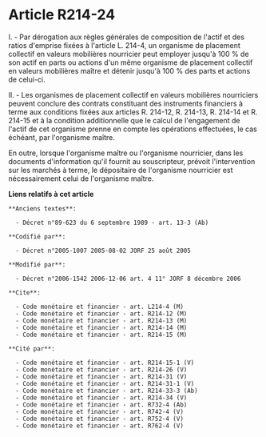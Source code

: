 # Article R214-24

I. - Par dérogation aux règles générales de composition de l'actif et des ratios d'emprise fixées à l'article L. 214-4, un
organisme de placement collectif en valeurs mobilières nourricier peut employer jusqu'à 100 % de son actif en parts ou
actions d'un même organisme de placement collectif en valeurs mobilières maître et détenir jusqu'à 100 % des parts et actions
de celui-ci.

II. - Les organismes de placement collectif en valeurs mobilières nourriciers peuvent conclure des contrats constituant des
instruments financiers à terme aux conditions fixées aux articles R. 214-12, R. 214-13, R. 214-14 et R. 214-15 et à la
condition additionnelle que le calcul de l'engagement de l'actif de cet organisme prenne en compte les opérations effectuées,
le cas échéant, par l'organisme maître.

En outre, lorsque l'organisme maître ou l'organisme nourricier, dans les documents d'information qu'il fournit au
souscripteur, prévoit l'intervention sur les marchés à terme, le dépositaire de l'organisme nourricier est nécessairement
celui de l'organisme maître.

**Liens relatifs à cet article**

	**Anciens textes**:

	  - Décret n°89-623 du 6 septembre 1989 - art. 13-3 (Ab)

	**Codifié par**:

	  - Décret n°2005-1007 2005-08-02 JORF 25 août 2005

	**Modifié par**:

	  - Décret n°2006-1542 2006-12-06 art. 4 11° JORF 8 décembre 2006

	**Cite**:

	  - Code monétaire et financier - art. L214-4 (M)
	  - Code monétaire et financier - art. R214-12 (M)
	  - Code monétaire et financier - art. R214-13 (M)
	  - Code monétaire et financier - art. R214-14 (M)
	  - Code monétaire et financier - art. R214-15 (M)

	**Cité par**:

	  - Code monétaire et financier - art. R214-15-1 (V)
	  - Code monétaire et financier - art. R214-26 (V)
	  - Code monétaire et financier - art. R214-31 (V)
	  - Code monétaire et financier - art. R214-31-1 (V)
	  - Code monétaire et financier - art. R214-33-3 (Ab)
	  - Code monétaire et financier - art. R214-34 (V)
	  - Code monétaire et financier - art. R732-4 (Ab)
	  - Code monétaire et financier - art. R742-4 (V)
	  - Code monétaire et financier - art. R752-4 (V)
	  - Code monétaire et financier - art. R762-4 (V)
